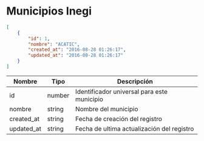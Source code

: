 # Municipios Inegi

```json
[
	{
		"id": 1,
		"nombre": "ACATIC",
		"created_at": "2016-08-28 01:26:17",
		"updated_at": "2016-08-28 01:26:17"
	}	
]
```

 Nombre    | Tipo    | Descripción
---------- | ------- | -------
 id | number | Identificador universal para este municipio
 nombre | string | Nombre del municipio 
 created_at | string | Fecha de creación del registro
 updated_at | string | Fecha de ultima actualización del registro
